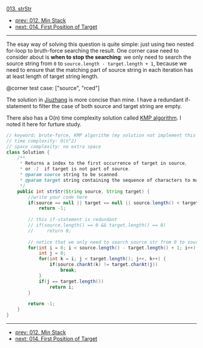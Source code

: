 [013. strStr](http://www.lintcode.com/problem/strstr)

- [prev: 012. Min Stack](012-min-stack.md)
- [next: 014. First Position of Target](014-first-position-of-target.md)

---
The esay way of solving this question is quite simple: just using two nested for-loop to bruth-force searching the result. One corner case need to consider about is **when to stop the searching**: we only need to search the source string from `0` to `source.length - target.length + 1`, because we need to ensure that the matching part of source string in each iteration has at least length of target string length.

@corner test case: ["source", "rced"]

The solution in [Jiuzhang](http://www.jiuzhang.com/solutions/implement-strstr/) is more concise than mine. I have a redundant if-statement to filter the case of both source and target string are empty.

There also has a O(n) time complexity solution called [KMP algorithm](https://en.wikipedia.org/wiki/Knuth–Morris–Pratt_algorithm). I noted it here for furture study.

```java
// keyword: brute-force, KMP algorithm (my solution not implement this yet..)
// time complexity: O(n^2)
// space complexity: no extra space
class Solution {
    /**
     * Returns a index to the first occurrence of target in source,
     * or -1  if target is not part of source.
     * @param source string to be scanned.
     * @param target string containing the sequence of characters to match.
     */
    public int strStr(String source, String target) {
        //write your code here
        if(source == null || target == null || source.length() < target.length())
            return -1;
        
        // this if-statement is redundant 
        // if(source.length() == 0 && target.length() == 0)
        //     return 0;
        
        // notice that we only need to search source str from 0 to source.length - target.length + 1
        for(int i = 0; i < source.length() - target.length() + 1; i++) {
            int j = 0;
            for(int k = i; j < target.length(); j++, k++) {
                if(source.charAt(k) != target.charAt(j))
                    break;
            }
            if(j == target.length())
                return i;
        }
            
        return -1;
    }
}
```

---

- [prev: 012. Min Stack](012-min-stack.md)
- [next: 014. First Position of Target](014-first-position-of-target.md)
